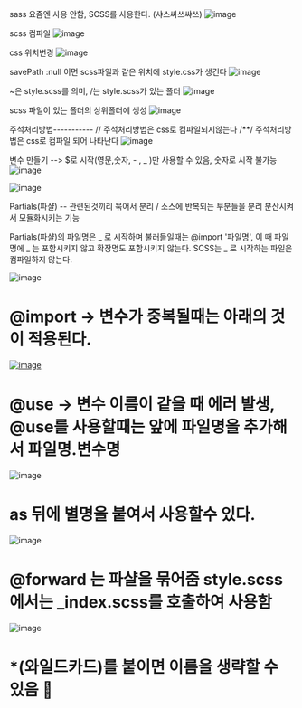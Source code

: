 sass 요즘엔 사용 안함, SCSS를 사용한다. (샤스싸쓰쌰쓰)
![image](https://github.com/minjukimmm/sasss/assets/129017089/e4366bf7-5c74-40f7-a939-e39eceedce7c)

scss 컴파일
![image](https://github.com/minjukimmm/sasss/assets/129017089/927ade49-a42f-4470-b665-7597c848569b)


css 위치변경
![image](https://github.com/minjukimmm/sasss/assets/129017089/f5013ccd-52d3-44ef-a73c-a99f61b0197d)


savePath :null 이면 scss파일과 같은 위치에 style.css가 생긴다
![image](https://github.com/minjukimmm/sasss/assets/129017089/233cd635-1929-4b57-a6fe-540c42c59eb1)


~은 style.scss를 의미, /는 style.scss가 있는 폴더
![image](https://github.com/minjukimmm/sasss/assets/129017089/e9a1e3a4-943e-4744-b3f1-35d64b75314e)

scss 파일이 있는 폴더의 상위폴더에 생성
![image](https://github.com/minjukimmm/sasss/assets/129017089/dfe94ca5-ee01-4155-b603-33fda5e6dfc6)

주석처리방법-----------
// 주석처리방법은 css로 컴파일되지않는다
/**/ 주석처리방법은 css로 컴파일 되어 나타난다
![image](https://github.com/minjukimmm/sasss/assets/129017089/b18139ae-8c57-49d1-a61a-6f7eaf710c05)

변수 만들기 --> $로 시작(영문,숫자, - , _ )만 사용할 수 있음, 숫자로 시작 불가능
![image](https://github.com/minjukimmm/sasss/assets/129017089/7fe10da0-566d-4711-a67b-f328b82a647a)

![image](https://github.com/minjukimmm/sasss/assets/129017089/d815e756-491a-4788-82eb-cd8e85a6c650)

Partials(파샬)
-- 관련된것끼리 묶어서 분리 / 소스에 반복되는 부분들을 분리 분산시켜서 모듈화시키는 기능

Partials(파샬)의 파일명은 _ 로 시작하며
불러들일때는 @import '파일명', 이 때 파일명에 _ 는 포함시키지 않고 확장명도 포함시키지 않는다.
SCSS는 _ 로 시작하는 파일은 컴파일하지 않는다.

![image](https://github.com/minjukimmm/sasss/assets/129017089/9c0c51a6-f9d2-486c-8fa5-19f5ca93780f)


# @import -> 변수가 중복될때는 아래의 것이 적용된다. 

[![image](https://github.com/minjukimmm/sasss/assets/129017089/1894cb4e-8c19-476f-bc98-a0ea2b25096f)](https://user-images.githubusercontent.com/60366769/242167285-611e8060-de4c-410f-8fb8-fbe56eb20e26.png)


# @use -> 변수 이름이 같을 때 에러 발생, @use를 사용할때는 앞에 파일명을 추가해서 파일명.변수명
![image](https://github.com/minjukimmm/sasss/assets/129017089/fbdfaa80-e3d9-4d0c-86b3-24430e34a8a5)


# as 뒤에 별명을 붙여서 사용할수 있다.
![image](https://github.com/minjukimmm/sasss/assets/129017089/c1e311f0-eaa2-45f4-a295-19151a715e44)



# @forward 는 파샬을 묶어줌 style.scss에서는 _index.scss를 호출하여 사용함
![image](https://github.com/minjukimmm/sasss/assets/129017089/702ee09c-3ec2-4105-9357-7606f62831bb)

# *(와일드카드)를 붙이면 이름을 생략할 수 있음 🦮

